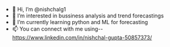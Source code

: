 - 👋 Hi, I’m @nishchalg1
- 👀 I’m interested in bussiness analysis and trend forecastings
- 🌱 I’m currently learning python and ML for forecasting
- 📫 You can connect with me using-- https://www.linkedin.com/in/nishchal-gupta-50857373/
